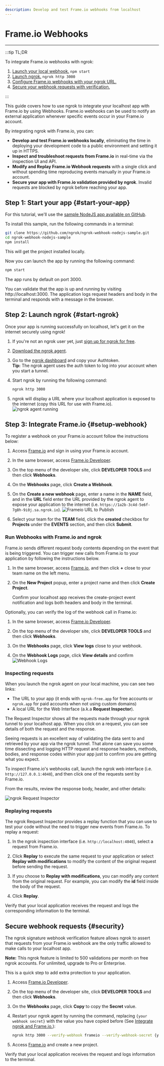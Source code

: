 ```yaml
---
description: Develop and test Frame.io webhooks from localhost
---
```


# Frame.io Webhooks
------------

:::tip TL;DR

To integrate Frame.io webhooks with ngrok:
1. [Launch your local webhook.](#start-your-app) `npm start`
1. [Launch ngrok.](#start-ngrok) `ngrok http 3000`
1. [Configure Frame.io webhooks with your ngrok URL.](#setup-webhook)
1. [Secure your webhook requests with verification.](#security)

:::


This guide covers how to use ngrok to integrate your localhost app with Frame.io by using Webhooks.
Frame.io webhooks can be used to notify an external application whenever specific events occur in your Frame.io account. 

By integrating ngrok with Frame.io, you can:

- **Develop and test Frame.io webhooks locally**, eliminating the time in deploying your development code to a public environment and setting it up in HTTPS.
- **Inspect and troubleshoot requests from Frame.io** in real-time via the inspection UI and API.
- **Modify and Replay Frame.io Webhook requests** with a single click and without spending time reproducing events manually in your Frame.io account.
- **Secure your app with Frame.io validation provided by ngrok**. Invalid requests are blocked by ngrok before reaching your app.


## **Step 1**: Start your app {#start-your-app}

For this tutorial, we'll use the [sample NodeJS app available on GitHub](https://github.com/ngrok/ngrok-webhook-nodejs-sample). 

To install this sample, run the following commands in a terminal:

```bash
git clone https://github.com/ngrok/ngrok-webhook-nodejs-sample.git
cd ngrok-webhook-nodejs-sample
npm install
```

This will get the project installed locally.

Now you can launch the app by running the following command: 

```bash
npm start
```

The app runs by default on port 3000. 

You can validate that the app is up and running by visiting http://localhost:3000. The application logs request headers and body in the terminal and responds with a message in the browser.


## **Step 2**: Launch ngrok {#start-ngrok}

Once your app is running successfully on localhost, let's get it on the internet securely using ngrok! 

1. If you're not an ngrok user yet, just [sign up for ngrok for free](https://ngrok.com/signup).

1. [Download the ngrok agent](https://ngrok.com/download).

1. Go to the [ngrok dashboard](https://dashboard.ngrok.com) and copy your Authtoken. <br />
    **Tip:** The ngrok agent uses the auth token to log into your account when you start a tunnel.
    
1. Start ngrok by running the following command:
    ```bash
    ngrok http 3000
    ```

1. ngrok will display a URL where your localhost application is exposed to the internet (copy this URL for use with Frame.io).
    ![ngrok agent running](/img/integrations/launch_ngrok_tunnel.png)


## **Step 3**: Integrate Frame.io {#setup-webhook}

To register a webhook on your Frame.io account follow the instructions below:

1. Access [Frame.io](https://frame.io/) and sign in using your Frame.io account.

1. In the same browser, access [Frame.io Developer](https://developer.frame.io/).

1. On the top menu of the developer site, click **DEVELOPER TOOLS** and then click **Webhooks**.

1. On the **Webhooks** page, click **Create a Webhook**.

1. On the **Create a new webhook** page, enter a name in the **NAME** field, and in the **URL** field enter the URL provided by the ngrok agent to expose your application to the internet (i.e. `https://1a2b-3c4d-5e6f-7g8h-9i0j.sa.ngrok.io`).
    ![Frameio URL to Publish](img/ngrok_url_configuration_frameio.png)

1. Select your team for the **TEAM** field, click the **created** checkbox for **Projects** under the **EVENTS** section, and then click **Submit**.


### Run Webhooks with Frame.io and ngrok

Frame.io sends different request body contents depending on the event that is being triggered.
You can trigger new calls from Frame.io to your application by following the instructions below.

1. In the same browser, access [Frame.io](https://frame.io/), and then click **+** close to your team name on the left menu.

1. On the **New Project** popup, enter a project name and then click **Create Project**.

    Confirm your localhost app receives the create-project event notification and logs both headers and body in the terminal.

Optionally, you can verify the log of the webhook call in Frame.io:

1. In the same browser, access [Frame.io Developer](https://developer.frame.io/).

1. On the top menu of the developer site, click **DEVELOPER TOOLS** and then click **Webhooks**.

1. On the **Webhooks** page, click **View logs** close to your webhook.

1. On the **Webhook Logs** page, click **View details** and confirm 
    ![Webhook Logs](img/ngrok_logs_frameio.png)


### Inspecting requests

When you launch the ngrok agent on your local machine, you can see two links: 

* The URL to your app (it ends with `ngrok-free.app` for free accounts or `ngrok.app` for paid accounts when not using custom domains)
* A local URL for the Web Interface (a.k.a **Request Inspector**).

The Request Inspector shows all the requests made through your ngrok tunnel to your localhost app. When you click on a request, you can see details of both the request and the response.

Seeing requests is an excellent way of validating the data sent to and retrieved by your app via the ngrok tunnel. That alone can save you some time dissecting and logging HTTP request and response headers, methods, bodies, and response codes within your app just to confirm you are getting what you expect.

To inspect Frame.io's webhooks call, launch the ngrok web interface (i.e. `http://127.0.0.1:4040`), and then click one of the requests sent by Frame.io.

From the results, review the response body, header, and other details:

![ngrok Request Inspector](img/ngrok_introspection_frameio_webhooks.png)


### Replaying requests

The ngrok Request Inspector provides a replay function that you can use to test your code without the need to trigger new events from Frame.io. To replay a request:

1. In the ngrok inspection interface (i.e. `http://localhost:4040`), select a request from Frame.io.

1. Click **Replay** to execute the same request to your application or select **Replay with modifications** to modify the content of the original request before sending the request.

1. If you choose to **Replay with modifications**, you can modify any content from the original request. For example, you can modify the **id** field inside the body of the request.

1. Click **Replay**.

Verify that your local application receives the request and logs the corresponding information to the terminal.


## Secure webhook requests {#security}

The ngrok signature webhook verification feature allows ngrok to assert that requests from your Frame.io webhook are the only traffic allowed to make calls to your localhost app.

**Note:** This ngrok feature is limited to 500 validations per month on free ngrok accounts. For unlimited, upgrade to Pro or Enterprise.

This is a quick step to add extra protection to your application.

1. Access [Frame.io Developer](https://developer.frame.io/).

1. On the top menu of the developer site, click **DEVELOPER TOOLS** and then click **Webhooks**.

1. On the **Webhooks** page, click **Copy** to copy the **Secret** value.

1. Restart your ngrok agent by running the command, replacing `{your webhook secret}` with the value you have copied before (See [Integrate ngrok and Frame.io.](#setup-webhook)):
    ```bash
    ngrok http 3000 --verify-webhook frameio --verify-webhook-secret {your webhook secret}
    ```

1. Access [Frame.io](https://frame.io/) and create a new project.

Verify that your local application receives the request and logs information to the terminal.
